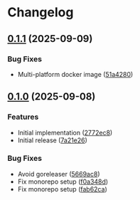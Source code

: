 # Changelog

## [0.1.1](https://github.com/rvolykh/helloworld-mcp/compare/math/v0.1.0...math/v0.1.1) (2025-09-09)


### Bug Fixes

* Multi-platform docker image ([51a4280](https://github.com/rvolykh/helloworld-mcp/commit/51a4280675308daad87bfcee94dc2f1d827a1351))

## [0.1.0](https://github.com/rvolykh/helloworld-mcp/compare/math/v0.0.1...math/v0.1.0) (2025-09-08)


### Features

* Initial implementation ([2772ec8](https://github.com/rvolykh/helloworld-mcp/commit/2772ec8788eb4f5aace4c7445b43ff19b40aba9e))
* Initial release ([7a21e26](https://github.com/rvolykh/helloworld-mcp/commit/7a21e26e823ecbdefa959f055035ce922798c2ed))


### Bug Fixes

* Avoid goreleaser ([5669ac8](https://github.com/rvolykh/helloworld-mcp/commit/5669ac8b88e64b2616290002b753220071b7ea0b))
* Fix monorepo setup ([f0a348d](https://github.com/rvolykh/helloworld-mcp/commit/f0a348d52e058e8b86016a13e705d2a07f3c5daf))
* Fix monorepo setup ([fab62ca](https://github.com/rvolykh/helloworld-mcp/commit/fab62ca7d81a331c16d0fffd5b8f3947b0300432))
